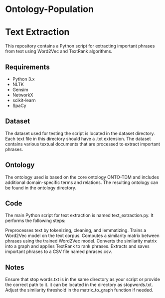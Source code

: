 # Ontology-Population
# Text Extraction

This repository contains a Python script for extracting important phrases from text using Word2Vec and TextRank algorithms.

## Requirements

- Python 3.x
- NLTK
- Gensim
- NetworkX
- scikit-learn
- SpaCy

## Dataset
The dataset used for testing the script is located in the dataset directory. Each text file in this directory should have a .txt extension. The dataset contains various textual documents that are processed to extract important phrases.

## Ontology
The ontology used is based on the core ontology ONTO-TDM and includes additional domain-specific terms and relations. The resulting ontology can be found in the ontology directory.

## Code
The main Python script for text extraction is named text_extraction.py. It performs the following steps:

Preprocesses text by tokenizing, cleaning, and lemmatizing.
Trains a Word2Vec model on the text corpus.
Computes a similarity matrix between phrases using the trained Word2Vec model.
Converts the similarity matrix into a graph and applies TextRank to rank phrases.
Extracts and saves important phrases to a CSV file named phrases.csv.

## Notes
Ensure that stop words.txt is in the same directory as your script or provide the correct path to it. it can be located in the directory as stopwords.txt.
Adjust the similarity threshold in the matrix_to_graph function if needed.
